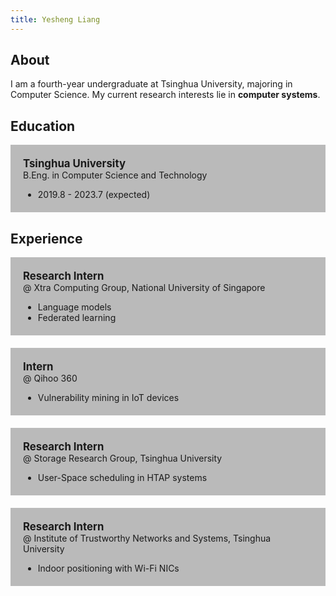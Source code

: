 ```yaml
---
title: Yesheng Liang
---
```


## About

I am a fourth-year undergraduate at Tsinghua University, majoring in Computer Science. My current research interests lie in **computer systems**.

## Education

<style>
.post {
    padding-top: 0 !important;
    margin-top: 0 !important;
}
.card {
    padding: 20px;
    /* border-radius: 0.5em; */
    background-color: #00000044;
    /* margin-bottom: 1em; */
}

.card > :last-child {
    margin-bottom: 0;
}
.card > :first-child {
    margin-top: 0;
}
.card:not(:last-child) {
    margin-bottom: 20px;
}
</style>

<div class="card">

<big>**Tsinghua University**</big><br/>
B.Eng. in Computer Science and Technology

- 2019.8 - 2023.7 (expected)

</div>

## Experience

<div class="card">

<big>**Research Intern**</big><br/>
@ Xtra Computing Group, National University of Singapore

- Language models
- Federated learning

<!-- Advised by [Prof. Bingsheng He](https://www.comp.nus.edu.sg/~hebs/) -->

</div>

<div class="card">

<big>**Intern**</big><br/>
@ Qihoo 360

- Vulnerability mining in IoT devices

</div>

<div class="card">

<big>**Research Intern**</big><br/>
@ Storage Research Group, Tsinghua University

- User-Space scheduling in HTAP systems

<!-- Advised by [Prof. Youyou Lu](https://storage.cs.tsinghua.edu.cn/~lu/) -->

</div>

<div class="card">

<big>**Research Intern**</big><br/>
@ Institute of Trustworthy Networks and Systems, Tsinghua University

- Indoor positioning with Wi-Fi NICs

<!-- Advised by [Prof. Jiliang Wang](http://tns.thss.tsinghua.edu.cn/~jiliang/) -->

</div>

<!-- ## Publications -->

<!-- # Interests -->
